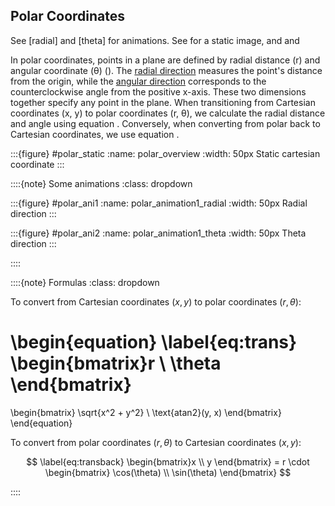 

## Polar Coordinates

See [radial] and [theta] for animations. See [](#polar_overview) for a static image, and   and   


In polar coordinates, points in a plane are defined by radial distance (r) and angular coordinate (θ) ([](#polar_overview)). The [radial direction](#polar_animation1_radial) measures the point's distance from the origin, while the [angular direction](#polar_animation1_theta) corresponds to the counterclockwise angle from the positive x-axis. These two dimensions together specify any point in the plane.
When transitioning from Cartesian coordinates (x, y) to polar coordinates (r, θ), we calculate the radial distance and angle using equation [](#eq:trans). Conversely, when converting from polar back to Cartesian coordinates, we use equation [](#eq:transback).







:::{figure} #polar_static
:name: polar_overview
:width: 50px
Static cartesian coordinate
:::


::::{note} Some animations
:class: dropdown

:::{figure} #polar_ani1
:name: polar_animation1_radial
:width: 50px
Radial direction
:::

:::{figure} #polar_ani2
:name: polar_animation1_theta
:width: 50px
Theta direction
:::

::::


::::{note} Formulas
:class: dropdown

To convert from Cartesian coordinates $(x, y)$ to polar coordinates $(r, \theta)$:


\begin{equation} \label{eq:trans}
\begin{bmatrix}r \\ \theta \end{bmatrix} 
= 
\begin{bmatrix}
\sqrt{x^2 + y^2} \\
\text{atan2}(y, x)
\end{bmatrix}
\end{equation}

To convert from polar coordinates $(r, \theta)$ to Cartesian coordinates $(x, y)$:

$$  \label{eq:transback}
\begin{bmatrix}x \\ y \end{bmatrix} 
= r \cdot 
\begin{bmatrix}
\cos(\theta) \\
\sin(\theta)
\end{bmatrix}
$$

::::


